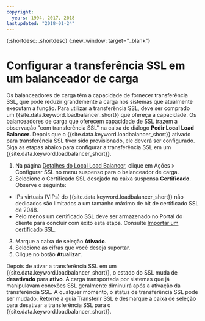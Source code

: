 ```yaml
---
copyright:
  years: 1994, 2017, 2018
lastupdated: "2018-01-24"
---
```


{:shortdesc: .shortdesc}
{:new_window: target="_blank"}

# Configurar a transferência SSL em um balanceador de carga

Os balanceadores de carga têm a capacidade de fornecer transferência SSL, que pode
reduzir grandemente a carga nos sistemas que atualmente executam a função. Para utilizar
a transferência SSL, deve ser comprado um
{{site.data.keyword.loadbalancer_short}} que ofereça a capacidade. Os
balanceadores de carga que oferecem capacidade de SSL trazem a observação "com
transferência SSL" na caixa de diálogo **Pedir Local Load Balancer**. Depois
que o {{site.data.keyword.loadbalancer_short}} ativado para transferência SSL
tiver sido provisionado, ele deverá ser configurado. Siga as etapas abaixo para
configurar a transferência SSL em um {{site.data.keyword.loadbalancer_short}}.

1. Na página [Detalhes do Local Load
Balancer](view-all-load-balancers.html), clique em Ações > Configurar SSL no menu
suspenso para o balanceador de carga.
2. Selecione o Certificado SSL desejado na caixa suspensa
**Certificado**. Observe o seguinte:
  - IPs virtuais (VIPs) do {{site.data.keyword.loadbalancer_short}} não
dedicados são limitados a um tamanho máximo de bit de certificado SSL de 2048.
  - Pelo menos um certificado SSL deve ser armazenado no Portal do cliente para
concluir com êxito esta etapa. Consulte [Importar um certificado SSL](import-ssl-cert.html).
3. Marque a caixa de seleção **Ativado**.
4. Selecione as cifras que você deseja suportar.
5. Clique no botão **Atualizar**.

Depois de ativar a transferência SSL em um
{{site.data.keyword.loadbalancer_short}}, o estado do SSL muda de
**desativado** para **ativo**. A carga transportada
por sistemas que já manipulavam conexões SSL geralmente diminuirá após a ativação da
transferência SSL. A qualquer momento, o status de transferência SSL pode ser mudado. Retorne
à guia Transferir SSL e desmarque a caixa de seleção para desativar a
transferência SSL para o {{site.data.keyword.loadbalancer_short}}.
